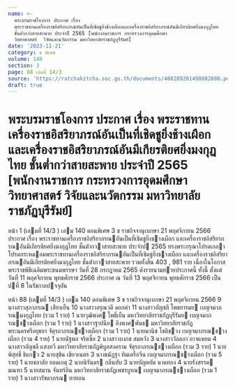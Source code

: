 ```yaml
---
name: >-
  พระบรมราชโองการ ประกาศ เรื่อง
  พระราชทานเครื่องราชอิสริยาภรณ์อันเป็นที่เชิดชูยิ่งช้างเผือกและเครื่องราชอิสริยาภรณ์อันมีเกียรติยศยิ่งมงกุฎไทย
  ชั้นต่ำกว่าสายสะพาย ประจำปี 2565 [พนักงานราชการ กระทรวงการอุดมศึกษา 
  วิทยาศาสตร์  วิจัยและนวัตกรรม มหาวิทยาลัยราชภัฏบุรีรัมย์]
date: '2023-11-21'
category: ข พิเศษ
volume: 140
section: 3
page: 88 เล่มที่ 14/3
source: 'https://ratchakitcha.soc.go.th/documents/488289201498882888.pdf'
draft: true
---
```


# พระบรมราชโองการ ประกาศ เรื่อง พระราชทานเครื่องราชอิสริยาภรณ์อันเป็นที่เชิดชูยิ่งช้างเผือกและเครื่องราชอิสริยาภรณ์อันมีเกียรติยศยิ่งมงกุฎไทย ชั้นต่ำกว่าสายสะพาย ประจำปี 2565 [พนักงานราชการ กระทรวงการอุดมศึกษา  วิทยาศาสตร์  วิจัยและนวัตกรรม มหาวิทยาลัยราชภัฏบุรีรัมย์]

หน้า 1 (เลมที่ 14/3 ) เลม 140 ตอนพิเศษ 3 ข ราชกิจจานุเบกษา 21 พฤศจิกายน 2566 ประกาศ เรื่อง พระราชทานเครื่องราชอิสริยาภรณอันเป็นที่เชิดชูยิ่งชางเผือก และเครื่องราชอิสริยาภรณอันมีเกียรติยศยิ่งมงกุฎไทย ชั้นต่ํากวาสายสะพาย ประจําป 2565 ทรงพระกรุณาโปรดเกลาโปรดกระหมอมพระราชทานเครื่องราชอิสริยาภรณอันเป็นที่เชิดชูยิ่งชางเผือก และเครื่องราชอิสริยาภรณอันมีเกียรติยศยิ่งมงกุฎไทย ชั้นต่ํากวาสายสะพาย รวมทั้งสิ้น 403 , 981 ราย เนื่องในโอกาสพระราชพิธีเฉลิมพระชนมพรรษา วันที่ 28 กรกฎาคม 2565 ดังรายนามทายประกาศนี้ ทั้งนี้ ตั้งแต่วันที่ 11 พฤศจิกายน พุทธศักราช 2566 ประกาศ ณ วันที่ 13 พฤศจิกายน พุทธศักราช 2566 เป็นปที่ 8 ในรัชกาลปจจุบัน

หน้า 88 (เลมที่ 14/3 ) เลม 140 ตอนพิเศษ 3 ข ราชกิจจานุเบกษา 21 พฤศจิกายน 2566 9 นางสาวสุภาภรณ เสียงเย็น 10 นางสาวอรุณวดี ดอกคํา 11 นางสาวอัญชลี โพธยารมย เบญจมาภรณมงกุฎไทย (รวม 1 ราย) 1 นายวุฒิพงศ โพธิ์เย็น มหาวิทยาลัยราชภัฏบุรีรัมย เบญจมาภรณชางเผือก (รวม 1 ราย) 1 นางสาวฐาปนีย อึงพงศพันธ มหาวิทยาลัยราชภัฏพระนครศรีอยุธยา จัตุรถาภรณชางเผือก (รวม 1 ราย) 1 นายมานิช โชติชวง เบญจมาภรณชางเผือก (รวม 4 ราย) 1 นายนัฐพล จริตซื่อ 2 นางสาวบงกช สมหวัง 3 นางสาววัลลภา อาจแหยม 4 นางสาวอัญชลี แสงทวี มหาวิทยาลัยราชภัฏพิบูลสงคราม จัตุรถาภรณชางเผือก (รวม 3 ราย) 1 นายพิสุทธิ์ ธิแกว 2 นายสุชิน เขียวเนตร 3 นางธนัฏฐา ทิมเครือจีน เบญจมาภรณชางเผือก (รวม 5 ราย) 1 นายชลาลัย ยอดเกตุ 2 นายนิรันดร กลิ่นทับ 3 นายบัญหยัด นาคทอง 4 นายรังสรรค มณฑา 5 นายสมาน จันทร์อิน มหาวิทยาลัยราชภัฏเพชรบูรณ เบญจมาภรณชางเผือก (รวม 1 ราย) 1 นางสาวรัชดาภรณ ทาทอน
